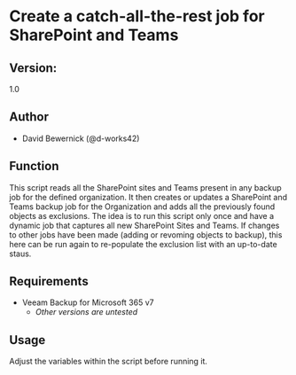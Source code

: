 # Create a catch-all-the-rest job for SharePoint and Teams

## Version:
1.0

## Author

* David Bewernick (@d-works42)

## Function

This script reads all the SharePoint sites and Teams present in any backup job for the defined organization. 
It then creates or updates a SharePoint and Teams backup job for the Organization and adds all the previously found objects as exclusions.
The idea is to run this script only once and have a dynamic job that captures all new SharePoint Sites and Teams. If changes to other jobs have been made (adding or revoming objects to backup), this here can be run again to re-populate the exclusion list with an up-to-date staus.

## Requirements

* Veeam Backup for Microsoft 365 v7
  * *Other versions are untested*

## Usage

Adjust the variables within the script before running it.